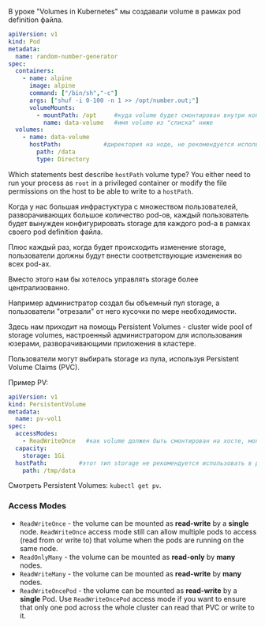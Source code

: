 В уроке "Volumes in Kubernetes" мы создавали volume в рамках pod definition файла.

```yaml
apiVersion: v1
kind: Pod
metadata:
  name: random-number-generator
spec:
  containers:
    - name: alpine
      image: alpine
      command: ["/bin/sh","-c"]
      args: ["shuf -i 0-100 -n 1 >> /opt/number.out;"]
      volumeMounts:
        - mountPath: /opt     #куда volume будет смонтирован внутри контейнера
          name: data-volume   #имя volume из "списка" ниже
  volumes:
    - name: data-volume
      hostPath:            #директория на ноде, не рекомендуется использовать этот тип, если в кластере несколько нод, т.к. в этом случае указанная папка должна существовать на всех нодах кластера и иметь одинаковый контент
        path: /data
        type: Directory
```

Which statements best describe `hostPath` volume type? You either need to run your process as `root` in a privileged container or modify the file permissions on the host to be able to write to a `hostPath`.

Когда у нас большая инфрастуктура с множеством пользователей, разворачивающих большое количество pod-ов, каждый пользователь будет вынужден конфигурировать storage для каждого pod-а в рамках своего pod definition файла.

Плюс каждый раз, когда будет происходить изменение storage, пользователи должны будут внести соответствующие изменения во всех pod-ах.

Вместо этого нам бы хотелось управлять storage более централизованно.

Например администратор создал бы объемный пул storage, а пользователи "отрезали" от него кусочки по мере необходимости.

Здесь нам приходит на помощь Persistent Volumes - cluster wide pool of storage volumes, настроенный администратором для использования юзерами, разворачивающими приложения в кластере.

Пользователи могут выбирать storage из пула, используя Persistent Volume Claims (PVC).

Пример PV:

```yaml
apiVersion: v1
kind: PersistentVolume
metadata:
  name: pv-vol1
spec:
  accessModes:
    - ReadWriteOnce   #как volume должен быть смонтирован на хосте, может быть еще ReadOnlyMany, ReadWriteMany
  capacity:
    storage: 1Gi
  hostPath:         #этот тип storage не рекомендуется использовать в prod-е
    path: /tmp/data
```

Смотреть Persistent Volumes: `kubectl get pv`.

### Access Modes

- `ReadWriteOnce` - the volume can be mounted as **read-write** by a **single** node. `ReadWriteOnce` access mode still can allow multiple pods to access (read from or write to) that volume when the pods are running on the same node.
- `ReadOnlyMany` - the volume can be mounted as **read-only** by **many** nodes.
- `ReadWriteMany` - the volume can be mounted as **read-write** by **many** nodes.
- `ReadWriteOncePod` - the volume can be mounted as **read-write** by a **single** Pod. Use `ReadWriteOncePod` access mode if you want to ensure that only one pod across the whole cluster can read that PVC or write to it.